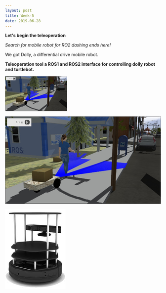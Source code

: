 ```yaml
---
layout: post
title: Week-5
date: 2019-06-28
---	
```


**Let's begin the teleoperation**

*Search for mobile robot for RO2 dashing ends here!*

We got Dolly, a differential drive mobile robot.

**Teleoperation tool a ROS1 and ROS2 interface for controlling dolly robot and turtlebot.**

<img src="../img/dolly.jpg" width="200">


![dolly](../img/dolly.jpg )

![turtle](../img/turtle.jpeg)
